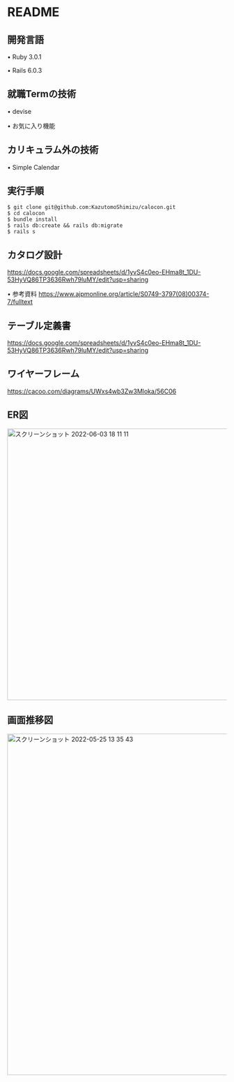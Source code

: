 # README

## 開発言語
• Ruby 3.0.1

• Rails 6.0.3

## 就職Termの技術
• devise

• お気に入り機能

## カリキュラム外の技術
• Simple Calendar

## 実行手順

```
$ git clone git@github.com:KazutomoShimizu/calocon.git
$ cd calocon
$ bundle install
$ rails db:create && rails db:migrate
$ rails s
```

## カタログ設計
https://docs.google.com/spreadsheets/d/1yvS4c0eo-EHma8t_1DU-53HyVQ86TP3636Rwh79luMY/edit?usp=sharing

• 参考資料
https://www.ajpmonline.org/article/S0749-3797(08)00374-7/fulltext

## テーブル定義書
https://docs.google.com/spreadsheets/d/1yvS4c0eo-EHma8t_1DU-53HyVQ86TP3636Rwh79luMY/edit?usp=sharing

## ワイヤーフレーム
https://cacoo.com/diagrams/UWxs4wb3Zw3Mloka/56C06

## ER図
<img width="622" alt="スクリーンショット 2022-06-03 18 11 11" src="https://user-images.githubusercontent.com/100674671/171825483-65524213-87c4-456f-9c75-99c6d008f984.png">



## 画面推移図
<img width="782" alt="スクリーンショット 2022-05-25 13 35 43" src="https://user-images.githubusercontent.com/100674671/170181095-d1add05a-0bc5-4404-83b8-bee69985e75c.png">
